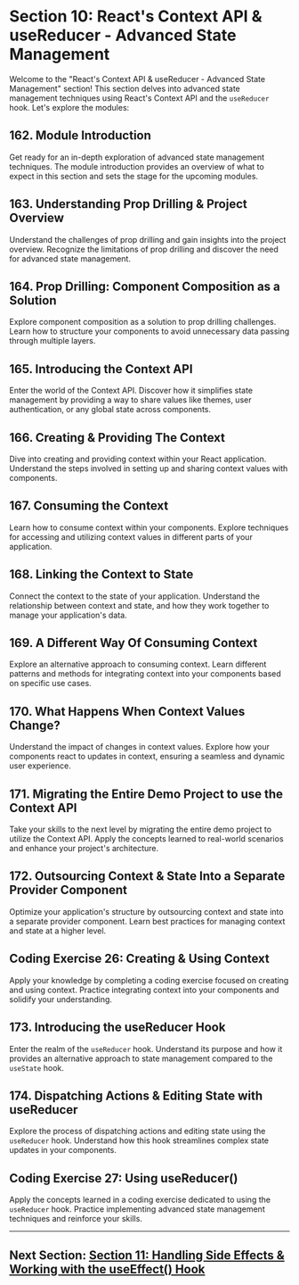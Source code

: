 # Section 10: React's Context API & useReducer - Advanced State Management

Welcome to the "React's Context API & useReducer - Advanced State Management" section! This section delves into advanced state management techniques using React's Context API and the `useReducer` hook. Let's explore the modules:

## 162. Module Introduction

Get ready for an in-depth exploration of advanced state management techniques. The module introduction provides an overview of what to expect in this section and sets the stage for the upcoming modules.

## 163. Understanding Prop Drilling & Project Overview

Understand the challenges of prop drilling and gain insights into the project overview. Recognize the limitations of prop drilling and discover the need for advanced state management.

## 164. Prop Drilling: Component Composition as a Solution

Explore component composition as a solution to prop drilling challenges. Learn how to structure your components to avoid unnecessary data passing through multiple layers.

## 165. Introducing the Context API

Enter the world of the Context API. Discover how it simplifies state management by providing a way to share values like themes, user authentication, or any global state across components.

## 166. Creating & Providing The Context

Dive into creating and providing context within your React application. Understand the steps involved in setting up and sharing context values with components.

## 167. Consuming the Context

Learn how to consume context within your components. Explore techniques for accessing and utilizing context values in different parts of your application.

## 168. Linking the Context to State

Connect the context to the state of your application. Understand the relationship between context and state, and how they work together to manage your application's data.

## 169. A Different Way Of Consuming Context

Explore an alternative approach to consuming context. Learn different patterns and methods for integrating context into your components based on specific use cases.

## 170. What Happens When Context Values Change?

Understand the impact of changes in context values. Explore how your components react to updates in context, ensuring a seamless and dynamic user experience.

## 171. Migrating the Entire Demo Project to use the Context API

Take your skills to the next level by migrating the entire demo project to utilize the Context API. Apply the concepts learned to real-world scenarios and enhance your project's architecture.

## 172. Outsourcing Context & State Into a Separate Provider Component

Optimize your application's structure by outsourcing context and state into a separate provider component. Learn best practices for managing context and state at a higher level.

## Coding Exercise 26: Creating & Using Context

Apply your knowledge by completing a coding exercise focused on creating and using context. Practice integrating context into your components and solidify your understanding.

## 173. Introducing the useReducer Hook

Enter the realm of the `useReducer` hook. Understand its purpose and how it provides an alternative approach to state management compared to the `useState` hook.

## 174. Dispatching Actions & Editing State with useReducer

Explore the process of dispatching actions and editing state using the `useReducer` hook. Understand how this hook streamlines complex state updates in your components.

## Coding Exercise 27: Using useReducer()

Apply the concepts learned in a coding exercise dedicated to using the `useReducer` hook. Practice implementing advanced state management techniques and reinforce your skills.

---

## Next Section: [Section 11: Handling Side Effects & Working with the useEffect() Hook](/Section11-handling-side-effects-and-working-with-use-effect-hook)
